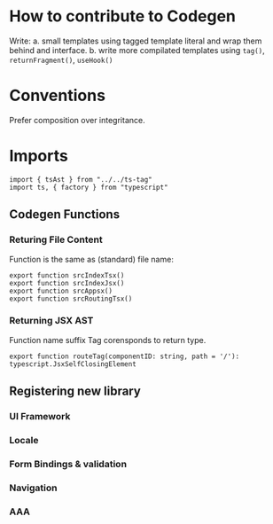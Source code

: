 # How to contribute to Codegen

Write:
a. small templates using tagged template literal and wrap them behind and interface.
b. write more compilated templates using `tag()`, `returnFragment()`, `useHook()`

# Conventions
Prefer composition over integritance.

# Imports
```
import { tsAst } from "../../ts-tag"
import ts, { factory } from "typescript"
```

## Codegen Functions

### Returing File Content
Function is the same as (standard) file name:

```
export function srcIndexTsx()
export function srcIndexJsx()
export function srcAppsx()
export function srcRoutingTsx()
```

### Returning JSX AST
Function name suffix Tag corensponds to return type.

```
export function routeTag(componentID: string, path = '/'): typescript.JsxSelfClosingElement 
```
## Registering new library
### UI Framework
### Locale
### Form Bindings & validation
### Navigation
### AAA
